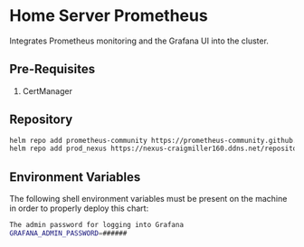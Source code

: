 # Home Server Prometheus

Integrates Prometheus monitoring and the Grafana UI into the cluster.

## Pre-Requisites

1. CertManager

## Repository

```bash
helm repo add prometheus-community https://prometheus-community.github.io/helm-charts
helm repo add prod_nexus https://nexus-craigmiller160.ddns.net/repository/helm-private
```

## Environment Variables

The following shell environment variables must be present on the machine in order to properly deploy this chart:

```bash
The admin password for logging into Grafana
GRAFANA_ADMIN_PASSWORD=######
```
